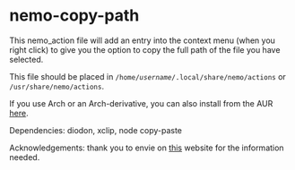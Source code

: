 # nemo-copy-path

This nemo_action file will add an entry into the context menu (when you right click) to give you the option to copy the full path of the file you have selected.

This file should be placed in <code>/home/<i>username</i>/.local/share/nemo/actions</code> or <code>/usr/share/nemo/actions</code>.

If you use Arch or an Arch-derivative, you can also install from the AUR [here](https://aur.archlinux.org/packages/nemo-copypath).

Dependencies: diodon, xclip, node copy-paste

Acknowledgements: thank you to envie on [this](https://forums.linuxmint.com/viewtopic.php?t=418000) website for the information needed.
